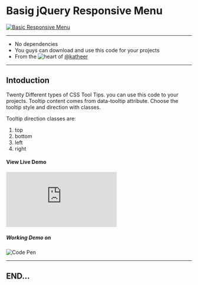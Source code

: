 # Basig jQuery Responsive Menu

[![Basic Responsive Menu](http://katheermizal.info/blog/wp-content/uploads/2017/06/Css-Tooltips-720x340.png)](http://katheermizal.info/blog/?p=1)

***

- No dependencies
- You guys can download and use this code for your projects
- From the ![heart](http://i.imgur.com/oXJmdtz.gif) of [@katheer](https://twitter.com/ABDULKATHEERMIZ)

***

## Intoduction

Twenty Different types of CSS Tool Tips. you can use this code to your projects.
Tooltip content comes from data-tooltip attribute.
Choose the tooltip style and direction with classes.

Tooltip direction classes are:

 1) top
 2) bottom
 3) left
 4) right

#### View Live Demo

![Click Here](http://katheermizal.info/works/css-tooltips/index.php)

##### Working Demo on

![Code Pen](https://codepen.io/katheer/pen/weMLYr)

***
## END...
